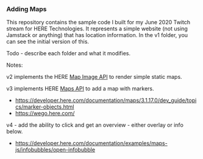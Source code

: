 ### Adding Maps

This repository contains the sample code I built for my June 2020 Twitch stream for HERE Technologies. It represents a simple website (not using Jamstack or anything) that has location information. In the v1 folder, you can see the initial version of this.

Todo - describe each folder and what it modifies.

Notes:

v2 implements the HERE [Map Image API](https://developer.here.com/documentation/map-image/dev_guide/topics/what-is.html) to render simple static maps.

v3 implements HERE [Maps API](https://developer.here.com/documentation/maps/3.1.17.0/dev_guide/index.html) to add a map with markers.

* https://developer.here.com/documentation/maps/3.1.17.0/dev_guide/topics/marker-objects.html
* https://wego.here.com/


v4 - add the ability to click and get an overview - either overlay or info below.

* https://developer.here.com/documentation/examples/maps-js/infobubbles/open-infobubble